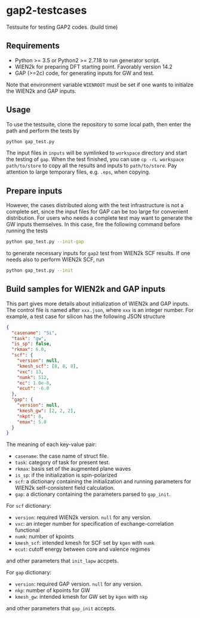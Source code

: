# gap2-testcases

Testsuite for testing GAP2 codes. (build time)

## Requirements

- Python >= 3.5 or Python2 >= 2.7.18 to run generator script.
- WIEN2k for preparing DFT starting point. Favorably version 14.2
- GAP (>=2c) code, for generating inputs for GW and test.

Note that environment variable `WIENROOT` must be set if one wants
to initialze the WIEN2k and GAP inputs.

## Usage

To use the testsuite, clone the repository to some local path, then enter the path and perform the tests by

```bash
python gap_test.py
```

The input files in `inputs` will be symlinked to `workspace` directory and start the testing of `gap`.
When the test finished, you can use `cp -rL workspace path/to/store` to copy all the results and inputs
to `path/to/store`. Pay attention to large temporary files, e.g. `.eps`, when copying.

## Prepare inputs

However, the cases distributed along with the test infrastructure is not a complete set,
since the input files for GAP can be too large for convenient distribution.
For users who needs a complete test may want to generate the GW inputs themselves.
In this case, fire the following command before running the tests

```bash
python gap_test.py --init-gap
```

to generate necessary inputs for `gap2` test from WIEN2k SCF results.
If one needs also to perform WIEN2k SCF, run

```bash
python gap_test.py --init
```

## Build samples for WIEN2k and GAP inputs

This part gives more details about initialization of WIEN2k and GAP inputs.
The control file is named after `xxx.json`, where `xxx` is an integer number.
For example, a test case for silicon has the following JSON structure

```json
{
  "casename": "Si",
  "task": "gw",
  "is_sp": false,
  "rkmax": 6.0,
  "scf": {
    "version": null,
    "kmesh_scf": [8, 8, 8],
    "vxc": 13,
    "numk": 512,
    "ec": 1.0e-8,
    "ecut": -6.0
  },
  "gap": {
    "version": null,
    "kmesh_gw": [2, 2, 2],
    "nkpt": 8,
    "emax": 5.0
  }
}
```

The meaning of each key-value pair:

- `casename`: the case name of struct file.
- `task`: category of task for present test.
- `rkmax`: basis set of the augmented plane waves
- `is_sp`: if the initialization is spin-polarized
- `scf`: a dictionary containing the initialization and running parameters for WIEN2k self-consistent field calculation.
- `gap`: a dictionary containing the parameters parsed to `gap_init`.

For `scf` dictionary:

- `version`: required WIEN2k version. `null` for any version.
- `vxc`: an integer number for specification of exchange-correlation functional
- `numk`: number of kpoints
- `kmesh_scf`: intended kmesh for SCF set by `kgen` with `numk`
- `ecut`: cutoff energy between core and valence regimes

and other parameters that `init_lapw` accpets.

For `gap` dictionary:

- `version`: required GAP version. `null` for any version.
- `nkp`: number of kpoints for GW
- `kmesh_gw`: intended kmesh for GW set by `kgen` with `nkp`

and other parameters that `gap_init` accepts.


